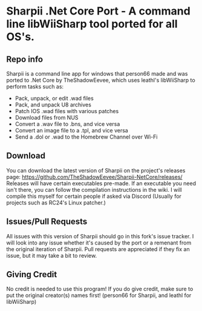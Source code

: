 # Sharpii .Net Core Port - A command line libWiiSharp tool ported for all OS's.

## Repo info
Sharpii is a command line app for windows that person66 made and was ported to .Net Core by TheShadowEevee, which uses leathl's libWiiSharp to perform tasks such as:
- Pack, unpack, or edit .wad files
- Pack, and unpack U8 archives
- Patch IOS .wad files with various patches
- Download files from NUS
- Convert a .wav file to .bns, and vice versa
- Convert an image file to a .tpl, and vice versa
- Send a .dol or .wad to the Homebrew Channel over Wi-Fi

## Download
You can download the latest version of Sharpii on the project's releases page: https://github.com/TheShadowEevee/Sharpii-NetCore/releases/
Releases will have certain executables pre-made. If an executable you need isn't there, you can follow the compilation instructions in the wiki. I will compile this myself for certain people if asked via Discord (Usually for projects such as RC24's Linux patcher.) 

## Issues/Pull Requests
All issues with this version of Sharpii should go in this fork's issue tracker. I will look into any issue whether it's caused by the port or a remenant from the original iteration of Sharpii. Pull requests are appreciated if they fix an issue, but it may take a bit to review.


## Giving Credit
No credit is needed to use this program! If you do give credit, make sure to put the original creator(s) names first! (person66 for Sharpii, and leathl for libWiiSharp)
